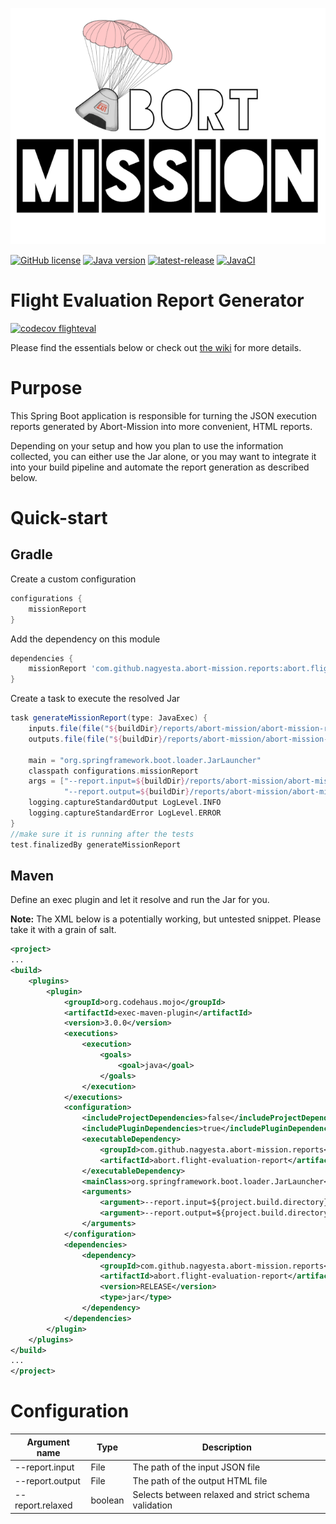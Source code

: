 ![Abort-Mission](../../.github/assets/Abort-Mission-logo_export_transparent_640.png)

[![GitHub license](https://img.shields.io/github/license/nagyesta/abort-mission?color=informational)](https://raw.githubusercontent.com/nagyesta/abort-mission/main/LICENSE)
[![Java version](https://img.shields.io/badge/Java%20version-8-yellow?logo=java)](https://img.shields.io/badge/Java%20version-8-yellow?logo=java)
[![latest-release](https://img.shields.io/github/v/tag/nagyesta/abort-mission?color=blue&logo=git&label=releases&sort=semver)](https://github.com/nagyesta/abort-mission/releases)
[![JavaCI](https://img.shields.io/github/workflow/status/nagyesta/abort-mission/JavaCI?logo=github)](https://img.shields.io/github/workflow/status/nagyesta/abort-mission/JavaCI?logo=github)

# Flight Evaluation Report Generator

[![codecov flighteval](https://img.shields.io/codecov/c/github/nagyesta/abort-mission?label=Coverage:%20FlightEvaluationReport&flag=flighteval&token=I832ZCIONI)](https://img.shields.io/codecov/c/github/nagyesta/abort-mission?label=Coverage:%20FlightEvaluationReport&flag=flighteval&token=I832ZCIONI)

Please find the essentials below or check out [the wiki](https://github.com/nagyesta/abort-mission/wiki) for more
details.

# Purpose

This Spring Boot application is responsible for turning the JSON execution reports generated by Abort-Mission into more
convenient, HTML reports.

Depending on your setup and how you plan to use the information collected, you can either use the Jar alone, or you may
want to integrate it into your build pipeline and automate the report generation as described below.

# Quick-start

## Gradle

Create a custom configuration

```groovy
configurations {
    missionReport
}
```

Add the dependency on this module

```groovy
dependencies {
    missionReport 'com.github.nagyesta.abort-mission.reports:abort.flight-evaluation-report:+'
}
```

Create a task to execute the resolved Jar

```groovy
task generateMissionReport(type: JavaExec) {
    inputs.file(file("${buildDir}/reports/abort-mission/abort-mission-report.json"))
    outputs.file(file("${buildDir}/reports/abort-mission/abort-mission-report.html"))

    main = "org.springframework.boot.loader.JarLauncher"
    classpath configurations.missionReport
    args = ["--report.input=${buildDir}/reports/abort-mission/abort-mission-report.json",
            "--report.output=${buildDir}/reports/abort-mission/abort-mission-report.html"]
    logging.captureStandardOutput LogLevel.INFO
    logging.captureStandardError LogLevel.ERROR
}
//make sure it is running after the tests
test.finalizedBy generateMissionReport
```

## Maven

Define an exec plugin and let it resolve and run the Jar for you.

**Note:** The XML below is a potentially working, but untested snippet. Please take it with a grain of salt.

```xml
<project>
...
<build>
    <plugins>
        <plugin>
            <groupId>org.codehaus.mojo</groupId>
            <artifactId>exec-maven-plugin</artifactId>
            <version>3.0.0</version>
            <executions>
                <execution>
                    <goals>
                        <goal>java</goal>
                    </goals>
                </execution>
            </executions>
            <configuration>
                <includeProjectDependencies>false</includeProjectDependencies>
                <includePluginDependencies>true</includePluginDependencies>
                <executableDependency>
                    <groupId>com.github.nagyesta.abort-mission.reports</groupId>
                    <artifactId>abort.flight-evaluation-report</artifactId>
                </executableDependency>
                <mainClass>org.springframework.boot.loader.JarLauncher</mainClass>
                <arguments>
                    <argument>--report.input=${project.build.directory}/reports/abort-mission/abort-mission-report.json</argument>
                    <argument>--report.output=${project.build.directory}/reports/abort-mission/abort-mission-report.html</argument>
                </arguments>
            </configuration>
            <dependencies>
                <dependency>
                    <groupId>com.github.nagyesta.abort-mission.reports</groupId>
                    <artifactId>abort.flight-evaluation-report</artifactId>
                    <version>RELEASE</version>
                    <type>jar</type>
                </dependency>
            </dependencies>
        </plugin>
    </plugins>
</build>
...
</project>
```

# Configuration

| Argument name    | Type    | Description                                          |
| ---------------- | ------- | ---------------------------------------------------- |
| --report.input   | File    | The path of the input JSON file                      |
| --report.output  | File    | The path of the output HTML file                     |
| --report.relaxed | boolean | Selects between relaxed and strict schema validation |
